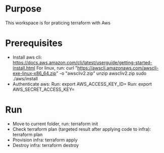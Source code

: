 # Purpose
This workspace is for praticing terraform with Aws
# Prerequisites
- Install aws cli: https://docs.aws.amazon.com/cli/latest/userguide/getting-started-install.html
    For linux, run:
        curl "https://awscli.amazonaws.com/awscli-exe-linux-x86_64.zip" -o "awscliv2.zip"
        unzip awscliv2.zip
        sudo ./aws/install
- Authenticate aws:
    Run: export AWS_ACCESS_KEY_ID=<your-aws-access-key-id>
    Run: export AWS_SECRET_ACCESS_KEY=<your-aws-secret-access-key>
# Run
- Move to current folder, run: terraform init
- Check terraform plan (targeted result after applying code to infra): terraform plan
- Provision infra: terraform apply
- Destroy infra: terraform destroy